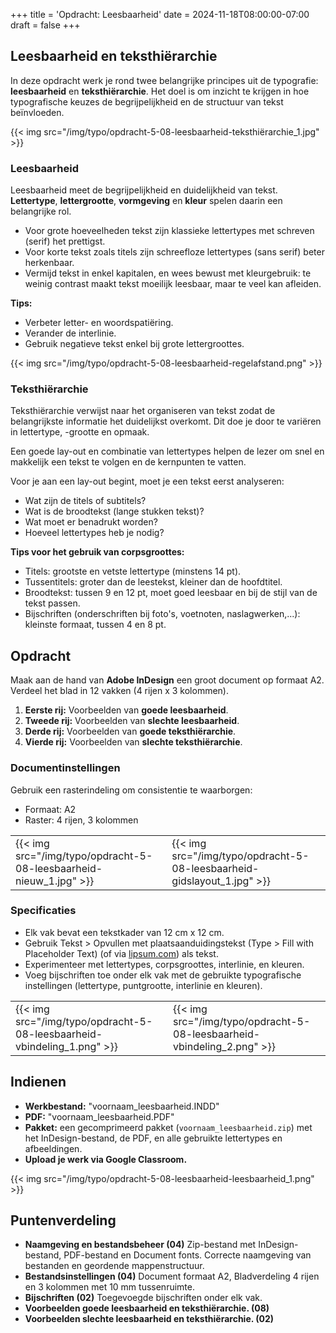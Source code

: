+++
title = 'Opdracht: Leesbaarheid'
date = 2024-11-18T08:00:00-07:00
draft = false
+++

## Leesbaarheid en teksthiërarchie

In deze opdracht werk je rond twee belangrijke principes uit de typografie: **leesbaarheid** en **teksthiërarchie**. Het doel is om inzicht te krijgen in hoe typografische keuzes de begrijpelijkheid en de structuur van tekst beïnvloeden.

{{< img src="/img/typo/opdracht-5-08-leesbaarheid-teksthiërarchie_1.jpg" >}}

### Leesbaarheid

Leesbaarheid meet de begrijpelijkheid en duidelijkheid van tekst. **Lettertype**, **lettergrootte**, **vormgeving** en **kleur** spelen daarin een belangrijke rol.

- Voor grote hoeveelheden tekst zijn klassieke lettertypes met schreven (serif) het prettigst. 
- Voor korte tekst zoals titels zijn schreefloze lettertypes (sans serif) beter herkenbaar. 
- Vermijd tekst in enkel kapitalen, en wees bewust met kleurgebruik: te weinig contrast maakt tekst moeilijk leesbaar, maar te veel kan afleiden.

**Tips:**
- Verbeter letter- en woordspatiëring.
- Verander de interlinie.
- Gebruik negatieve tekst enkel bij grote lettergroottes.

{{< img src="/img/typo/opdracht-5-08-leesbaarheid-regelafstand.png" >}}

### Teksthiërarchie

Teksthiërarchie verwijst naar het organiseren van tekst zodat de belangrijkste informatie het duidelijkst overkomt. Dit doe je door te variëren in lettertype, -grootte en opmaak. 

Een goede lay-out en combinatie van lettertypes helpen de lezer om snel en makkelijk een tekst te volgen en de kernpunten te vatten.

Voor je aan een lay-out begint, moet je een tekst eerst analyseren:

- Wat zijn de titels of subtitels? 
- Wat is de broodtekst (lange stukken tekst)?
- Wat moet er benadrukt worden? 
- Hoeveel lettertypes heb je nodig?

**Tips voor het gebruik van corpsgroottes:**
- Titels: grootste en vetste lettertype (minstens 14 pt).
- Tussentitels: groter dan de leestekst, kleiner dan de hoofdtitel.
- Broodtekst: tussen 9 en 12 pt, moet goed leesbaar en bij de stijl van de tekst passen.
- Bijschriften (onderschriften bij foto's, voetnoten, naslagwerken,...): kleinste formaat, tussen 4 en 8 pt.

## Opdracht

Maak aan de hand van **Adobe InDesign** een groot document op formaat A2. Verdeel het blad in 12 vakken (4 rijen x 3 kolommen). 

1. **Eerste rij:** Voorbeelden van **goede leesbaarheid**.
2. **Tweede rij:** Voorbeelden van **slechte leesbaarheid**.
3. **Derde rij:** Voorbeelden van **goede teksthiërarchie**.
4. **Vierde rij:** Voorbeelden van **slechte teksthiërarchie**.

### Documentinstellingen

Gebruik een rasterindeling om consistentie te waarborgen:
- Formaat: A2
- Raster: 4 rijen, 3 kolommen

| | |
|-|-|
|{{< img src="/img/typo/opdracht-5-08-leesbaarheid-nieuw_1.jpg" >}}|{{< img src="/img/typo/opdracht-5-08-leesbaarheid-gidslayout_1.jpg" >}}|

### Specificaties
- Elk vak bevat een tekstkader van 12 cm x 12 cm.
- Gebruik Tekst > Opvullen met plaatsaanduidingstekst (Type > Fill with Placeholder Text) (of via [lipsum.com](https://www.lipsum.com/)) als tekst.
- Experimenteer met lettertypes, corpsgroottes, interlinie, en kleuren.
- Voeg bijschriften toe onder elk vak met de gebruikte typografische instellingen (lettertype, puntgrootte, interlinie en kleuren).

| | |
|-|-|
|{{< img src="/img/typo/opdracht-5-08-leesbaarheid-vbindeling_1.png" >}}|{{< img src="/img/typo/opdracht-5-08-leesbaarheid-vbindeling_2.png" >}}|

## Indienen

- **Werkbestand:** "voornaam_leesbaarheid.INDD"
- **PDF:** "voornaam_leesbaarheid.PDF"
- **Pakket:** een gecomprimeerd pakket (`voornaam_leesbaarheid.zip`) met het InDesign-bestand, de PDF, en alle gebruikte lettertypes en afbeeldingen.
- **Upload je werk via Google Classroom.**

{{< img src="/img/typo/opdracht-5-08-leesbaarheid-leesbaarheid_1.png" >}}

## Puntenverdeling

- **Naamgeving en bestandsbeheer (04)** Zip-bestand met InDesign-bestand, PDF-bestand en Document fonts. Correcte naamgeving van bestanden en geordende mappenstructuur.
- **Bestandsinstellingen (04)** Document formaat A2, Bladverdeling 4 rijen en 3 kolommen met 10 mm tussenruimte. 
- **Bijschriften (02)** Toegevoegde bijschriften onder elk vak.
- **Voorbeelden goede leesbaarheid en teksthiërarchie. (08)** 
- **Voorbeelden slechte leesbaarheid en teksthiërarchie. (02)** 
